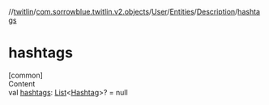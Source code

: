 //[twitlin](../../../../index.md)/[com.sorrowblue.twitlin.v2.objects](../../../index.md)/[User](../../index.md)/[Entities](../index.md)/[Description](index.md)/[hashtags](hashtags.md)



# hashtags  
[common]  
Content  
val [hashtags](hashtags.md): [List](https://kotlinlang.org/api/latest/jvm/stdlib/kotlin.collections/-list/index.html)<[Hashtag](../../../-hashtag/index.md)>? = null  



